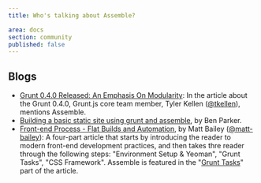 ```yaml
---
title: Who's talking about Assemble?

area: docs
section: community
published: false
---
```


## Blogs

* [Grunt 0.4.0 Released: An Emphasis On Modularity][modularity]: In the article about the Grunt 0.4.0, Grunt.js core team member, Tyler Kellen ([@tkellen](https://github.com/tkellen)), mentions Assemble.
* [Building a basic static site using grunt and assemble][parkji], by Ben Parker.
* [Front-end Process - Flat Builds and Automation][flat-builds], by Matt Bailey ([@matt-bailey](https://github.com/matt-bailey)): A four-part article that starts by introducing the reader to modern front-end development practices, and then takes thre reader through the following steps: "Environment Setup & Yeoman", "Grunt Tasks", "CSS Framework". Assemble is featured in the "[Grunt Tasks][flat-builds-part-3]" part of the article.

[parkji]: http://blog.parkji.co.uk/2013/07/06/building-a-static-site-using-grunt-and-assemble.html
[modularity]: http://www.infoq.com/news/2013/03/Grunt-0.4.0-Released
[flat-builds]: http://www.gpmd.co.uk/blog/front-end-process-flat-builds-and-automation-part-1-introduction/
[flat-builds-part-3]: http://www.gpmd.co.uk/blog/front-end-process-flat-builds-and-automation-part-3-grunt-tasks/